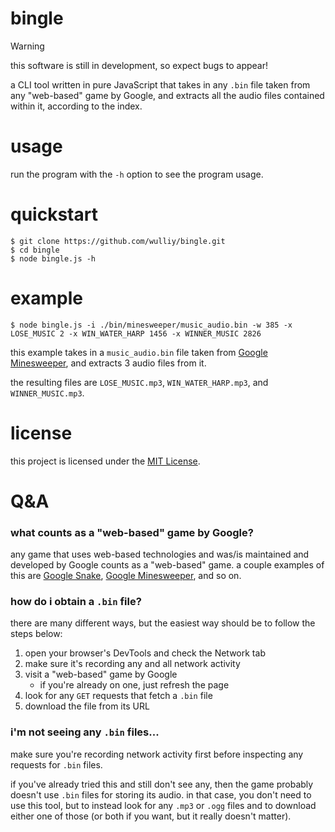 # bingle
> [!WARNING]  
> this software is still in development, so expect bugs to appear!

a CLI tool written in pure JavaScript that takes in any `.bin` file taken from any "web-based" game by Google, and extracts all the audio files contained within it, according to the index.

# usage
run the program with the `-h` option to see the program usage.

# quickstart
```console
$ git clone https://github.com/wulliy/bingle.git
$ cd bingle
$ node bingle.js -h
```

# example
```console
$ node bingle.js -i ./bin/minesweeper/music_audio.bin -w 385 -x LOSE_MUSIC 2 -x WIN_WATER_HARP 1456 -x WINNER_MUSIC 2826
```

this example takes in a `music_audio.bin` file taken from [Google Minesweeper](https://www.google.com/fbx?fbx=minesweeper), and extracts 3 audio files from it.

the resulting files are `LOSE_MUSIC.mp3`, `WIN_WATER_HARP.mp3`, and `WINNER_MUSIC.mp3`.

# license
this project is licensed under the [MIT License](https://choosealicense.com/licenses/mit).

# Q&A
### what counts as a "web-based" game by Google?
any game that uses web-based technologies and was/is maintained and developed by Google counts as a "web-based" game.
a couple examples of this are [Google Snake](https://www.google.com/fbx?fbx=snake_arcade), [Google Minesweeper](https://www.google.com/fbx?fbx=minesweeper), and so on.

### how do i obtain a `.bin` file?
there are many different ways, but the easiest way should be to follow the steps below:
1. open your browser's DevTools and check the Network tab
2. make sure it's recording any and all network activity
3. visit a "web-based" game by Google
	- if you're already on one, just refresh the page
4. look for any `GET` requests that fetch a `.bin` file
5. download the file from its URL

### i'm not seeing any `.bin` files...
make sure you're recording network activity first before inspecting any requests for `.bin` files.

if you've already tried this and still don't see any, then the game probably doesn't use `.bin` files for storing its audio. in that case, you don't need to use this tool, but to instead look for any `.mp3` or `.ogg` files and to download either one of those (or both if you want, but it really doesn't matter).